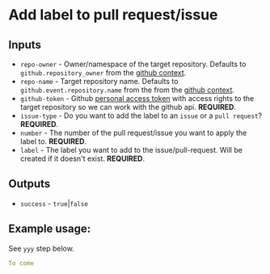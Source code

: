 # Add label to pull request/issue



## Inputs

* `repo-owner` - Owner/namespace of the target repository. Defaults to `github.repository_owner` from
  the [github context](https://docs.github.com/en/actions/learn-github-actions/contexts#github-context).
* `repo-name` - Target repository name. Defaults to `github.event.repository.name` from the from
  the [github context](https://docs.github.com/en/actions/learn-github-actions/contexts#github-context).
* `github-token` -
  Github [personal access token](https://docs.github.com/en/authentication/keeping-your-account-and-data-secure/creating-a-personal-access-token)
  with access rights to the target repository so we can work with the github api. **REQUIRED**.
* `issue-type` - Do you want to add the label to an `issue` or a `pull request`? **REQUIRED**.
* `number` - The number of the pull request/issue you want to apply the label to. **REQUIRED**.
* `label` - The label you want to add to the issue/pull-request. Will be created if it doesn't exist. **REQUIRED**.
## Outputs

* `success` - `true`|`false`

## Example usage:

See `yyy` step below.

```yaml
To come
```
